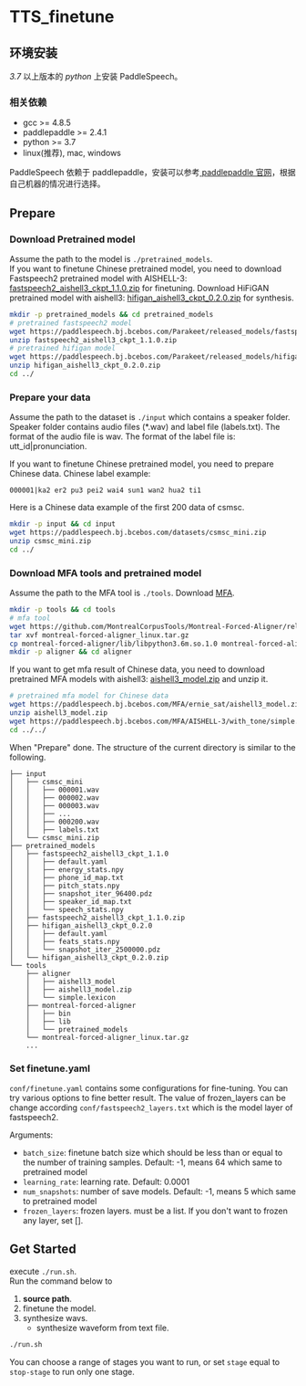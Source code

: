 # TTS_finetune

## 环境安装
*3.7* 以上版本的 *python* 上安装 PaddleSpeech。

### 相关依赖
+ gcc >= 4.8.5
+ paddlepaddle >= 2.4.1
+ python >= 3.7
+ linux(推荐), mac, windows

PaddleSpeech 依赖于 paddlepaddle，安装可以参考[ paddlepaddle 官网](https://www.paddlepaddle.org.cn/)，根据自己机器的情况进行选择。

## Prepare 
### Download Pretrained model
Assume the path to the model is `./pretrained_models`. </br>
If you want to finetune Chinese pretrained model, you need to download Fastspeech2 pretrained model with AISHELL-3: [fastspeech2_aishell3_ckpt_1.1.0.zip](https://paddlespeech.bj.bcebos.com/Parakeet/released_models/fastspeech2/fastspeech2_aishell3_ckpt_1.1.0.zip) for finetuning. Download HiFiGAN pretrained model with aishell3: [hifigan_aishell3_ckpt_0.2.0.zip](https://paddlespeech.bj.bcebos.com/Parakeet/released_models/hifigan/hifigan_aishell3_ckpt_0.2.0.zip) for synthesis.


```bash
mkdir -p pretrained_models && cd pretrained_models
# pretrained fastspeech2 model
wget https://paddlespeech.bj.bcebos.com/Parakeet/released_models/fastspeech2/fastspeech2_aishell3_ckpt_1.1.0.zip 
unzip fastspeech2_aishell3_ckpt_1.1.0.zip
# pretrained hifigan model
wget https://paddlespeech.bj.bcebos.com/Parakeet/released_models/hifigan/hifigan_aishell3_ckpt_0.2.0.zip
unzip hifigan_aishell3_ckpt_0.2.0.zip
cd ../
```

### Prepare your data
Assume the path to the dataset is `./input` which contains a speaker folder. Speaker folder contains audio files (*.wav) and label file (labels.txt). The format of the audio file is wav. The format of the label file is: utt_id|pronunciation. </br>

If you want to finetune Chinese pretrained model, you need to prepare Chinese data. Chinese label example: 
```
000001|ka2 er2 pu3 pei2 wai4 sun1 wan2 hua2 ti1
```

Here is a Chinese data example of the first 200 data of csmsc.

```bash
mkdir -p input && cd input
wget https://paddlespeech.bj.bcebos.com/datasets/csmsc_mini.zip
unzip csmsc_mini.zip
cd ../
```

### Download MFA tools and pretrained model
Assume the path to the MFA tool is `./tools`. Download [MFA](https://github.com/MontrealCorpusTools/Montreal-Forced-Aligner/releases/download/v1.0.1/montreal-forced-aligner_linux.tar.gz).

```bash
mkdir -p tools && cd tools
# mfa tool
wget https://github.com/MontrealCorpusTools/Montreal-Forced-Aligner/releases/download/v1.0.1/montreal-forced-aligner_linux.tar.gz
tar xvf montreal-forced-aligner_linux.tar.gz
cp montreal-forced-aligner/lib/libpython3.6m.so.1.0 montreal-forced-aligner/lib/libpython3.6m.so
mkdir -p aligner && cd aligner
```

If you want to get mfa result of Chinese data, you need to download pretrained MFA models with aishell3: [aishell3_model.zip](https://paddlespeech.bj.bcebos.com/MFA/ernie_sat/aishell3_model.zip) and unzip it.

```bash
# pretrained mfa model for Chinese data
wget https://paddlespeech.bj.bcebos.com/MFA/ernie_sat/aishell3_model.zip
unzip aishell3_model.zip
wget https://paddlespeech.bj.bcebos.com/MFA/AISHELL-3/with_tone/simple.lexicon
cd ../../
```

When "Prepare" done. The structure of the current directory is similar to the following.
```text
├── input
│   ├── csmsc_mini
│   │   ├── 000001.wav
│   │   ├── 000002.wav
│   │   ├── 000003.wav
│   │   ├── ...
│   │   ├── 000200.wav
│   │   ├── labels.txt
│   └── csmsc_mini.zip
├── pretrained_models
│   ├── fastspeech2_aishell3_ckpt_1.1.0
│   │   ├── default.yaml
│   │   ├── energy_stats.npy
│   │   ├── phone_id_map.txt
│   │   ├── pitch_stats.npy
│   │   ├── snapshot_iter_96400.pdz
│   │   ├── speaker_id_map.txt
│   │   └── speech_stats.npy
│   ├── fastspeech2_aishell3_ckpt_1.1.0.zip
│   ├── hifigan_aishell3_ckpt_0.2.0    
│   │   ├── default.yaml
│   │   ├── feats_stats.npy
│   │   └── snapshot_iter_2500000.pdz
│   └── hifigan_aishell3_ckpt_0.2.0.zip
└── tools
    ├── aligner
    │   ├── aishell3_model
    │   ├── aishell3_model.zip
    │   └── simple.lexicon
    ├── montreal-forced-aligner
    │   ├── bin
    │   ├── lib
    │   └── pretrained_models
    └── montreal-forced-aligner_linux.tar.gz
    ...

```

### Set finetune.yaml
`conf/finetune.yaml` contains some configurations for fine-tuning. You can try various options to fine better result. The value of frozen_layers can be change according `conf/fastspeech2_layers.txt` which is the model layer of fastspeech2.

Arguments:
  - `batch_size`: finetune batch size which should be less than or equal to the number of training samples. Default: -1, means 64 which same to pretrained model
  - `learning_rate`: learning rate. Default: 0.0001
  - `num_snapshots`: number of save models. Default: -1, means 5 which same to pretrained model
  - `frozen_layers`: frozen layers. must be a list. If you don't want to frozen any layer, set []. 


## Get Started
execute `./run.sh`. </br>
Run the command below to
1. **source path**.
2. finetune the model. 
3. synthesize wavs.
    - synthesize waveform from text file.

```bash
./run.sh
```
You can choose a range of stages you want to run, or set `stage` equal to `stop-stage` to run only one stage.

